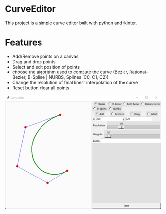 # CurveEditor

This project is a simple curve editor built with python and tkinter.

# Features
- Add/Remove points on a canvas
- Drag and drop points
- Select and edit position of points
- choose the algorithm used to compute the curve (Bezier, Rational-Bezier, B-Spline | NURBS, Splines (C0, C1, C2))
- Change the resolution of final linear interpolation of the curve
- Reset button clear all points

![Alt text](/curve_demo.png?raw=true "Curve editor demo")
